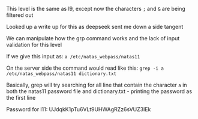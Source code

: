 This level is the same as l9, except now the characters `;` and `&` are being filtered out

Looked up a write up for this as deepseek sent me down a side tangent

We can manipulate how the grp command works and the lack of input validation for this level

If we give this input as:
`a /etc/natas_webpass/natas11`

On the server side the command would read like this:
`grep -i a /etc/natas_webpass/natas11 dictionary.txt`

Basically, grep will try searching for all line that contain the character `a`
in both the natas11 password file and dictionary.txt - printing the password as the first line

Password for l11:
UJdqkK1pTu6VLt9UHWAgRZz6sVUZ3lEk